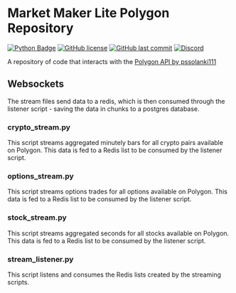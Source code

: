 # Market Maker Lite Polygon Repository
[![Python Badge](https://img.shields.io/badge/made%20with-python-blue.svg)]()
[![GitHub license](https://badgen.net/github/license/MarketMakerLite/polygon)](https://github.com/MarketMakerLite/polygon/blob/master/LICENSE)
[![GitHub last commit](https://img.shields.io/github/last-commit/MarketMakerLite/polygon)](https://github.com/MarketMakerLite/polygon/commits/main)
[![Discord](https://img.shields.io/discord/837528551028817930?color=%237289DA&label=Discord)](https://discord.gg/jjDcZcqXWy)

A repository of code that interacts with the [Polygon API by pssolanki111](https://github.com/pssolanki111/polygon)

## Websockets
The stream files send data to a redis, which is then consumed through the listener script - saving the data in chunks to a postgres database. 

### crypto_stream.py
This script streams aggregated minutely bars for all crypto pairs available on Polygon. This data is fed to a Redis list to be consumed by the listener script. 

### options_stream.py
This script streams options trades for all options available on Polygon. This data is fed to a Redis list to be consumed by the listener script. 

### stock_stream.py
This script streams aggregated seconds for all stocks available on Polygon. This data is fed to a Redis list to be consumed by the listener script. 

### stream_listener.py
This script listens and consumes the Redis lists created by the streaming scripts. 
